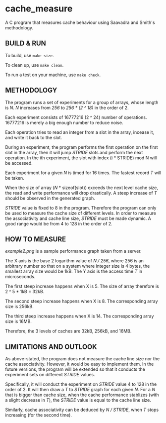 # cache_measure

A C program that measures cache behaviour using Saavadra and Smith's methodology.

## BUILD & RUN

To build, use `make size`.

To clean up, use `make clean`.

To run a test on your machine, use `make check`.

## METHODOLOGY

The program runs a set of experiments for a group of arrays, whose length is _N_. _N_ increases from _256_ to _256 * (2 ^ 18)_ in the order of 2.

Each experiment consists of 16777216 (2 ^ 24) number of operations. 16777216 is merely a big enough number to reduce noise.

Each operation tries to read an integer from a slot in the array, incease it, and write it back to the slot.

During an experiment, the program performs the first operation on the first slot in the array, then it will jump _STRIDE_ slots and perform the next operation. In the ith experiment, the slot with index (i * STRIDE) mod N will be accessed.

Each experiment for a given _N_ is timed for 16 times. The fastest record _T_ will be taken.

When the size of array (_N_ * sizeof(slot)) exceeds the next level cache size, the read and write performance will drop drastically. A steep increase of _T_ should be observed in the generated graph.

_STRIDE_ value is fixed to 8 in the program. Therefore the program can only be used to measure the cache size of different levels. In order to measure the associativity and cache line size, _STRIDE_ must be made dynamic. A good range would be from 4 to 128 in the order of 2.

## HOW TO MEASURE

*example2.png* is a sample performance graph taken from a server.

The X axis is the base 2 logarithm value of _N / 256_, where 256 is an arbitrary number so that on a system where integer size is 4 bytes, the smallest array size would be 1kB. The Y axis is the access time _T_ in microseconds.

The first steep increase happens when X is 5. The size of array therefore is 2 ^ 5 * 1kB = 32kB.

The second steep increase happens when X is 8. The corresponding array size is 256kB.

The third steep increase happens when X is 14. The corresponding array size is 16MB.

Therefore, the 3 levels of caches are 32kB, 256kB, and 16MB.

## LIMITATIONS AND OUTLOOK

As above-stated, the program does not measure the cache line size nor the cache associativity. However, it would be easy to implement them. In the future versions, the program will be extended so that it conducts the experiment sets on different _STRIDE_ values.

Specifically, it will conduct the experiment on _STRIDE_ value 4 to 128 in the order of 2. It will then draw a _T_ to _STRIDE_ graph for each given _N_. For a _N_ that is bigger than cache size, when the cache performance stablizes (with a slight decrease in _T_), the _STRIDE_ value is equal to the cache line size.

Similarly, cache associativity can be deduced by _N / STRIDE_, when _T_ stops increasing (for the second time).